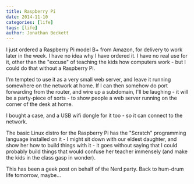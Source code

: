 ```yaml
---
title: Raspberry Pi
date: 2014-11-10
categories: [life]
tags: [life]
author: Jonathan Beckett
---
```


I just ordered a Raspberry Pi model B+ from Amazon, for delivery to work later in the week. I have no idea why I have ordered it. I have no real use for it, other than the "excuse" of teaching the kids how computers work - but I could do that without a Raspberry Pi.

I'm tempted to use it as a very small web server, and leave it running somewhere on the network at home. If I can then somehow do port forwarding from the router, and wire up a subdomain, I'll be laughing - it will be a party-piece of sorts - to show people a web server running on the corner of the desk at home.

I bought a case, and a USB wifi dongle for it too - so it can connect to the network.

The basic Linux distro for the Raspberry Pi has the "Scratch" programming language installed on it - I might sit down with our eldest daughter, and show her how to build things with it - it goes without saying that I could probably build things that would confuse her teacher immensely (and make the kids in the class gasp in wonder).

This has been a geek post on behalf of the Nerd party. Back to hum-drum life tomorrow, maybe...